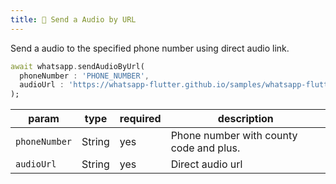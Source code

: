 ```yaml
---
title: 🔗 Send a Audio by URL
---
```


Send a audio to the specified phone number using direct audio link.

```dart
await whatsapp.sendAudioByUrl(
  phoneNumber : 'PHONE_NUMBER',
  audioUrl : 'https://whatsapp-flutter.github.io/samples/whatsapp-flutter.mp3',
);
```

| param         | type   | required | description                             |
| ------------- | ------ | -------- | --------------------------------------- |
| `phoneNumber` | String | yes      | Phone number with county code and plus. |
| `audioUrl`    | String | yes      | Direct audio url                        |
